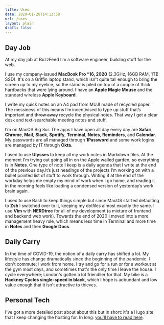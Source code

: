 ```yaml
---
title: Uses
date: 2020-01-28T14:13:58
url: /uses
layout: plain
draft: false
---
```


## Day Job
At my day job at BuzzFeed I’m a software engineer, building stuff for the web.

I use my company-issued **MacBook Pro “16, 2020** (2.3GHz, 16GB RAM, 1TB SSD). It's on a Griffin laptop stand, which isn't quite tall enough to bring the screen up to my eyeline, so the stand is piled on top of a couple of thick hardbacks that were lying around. I have an **Apple Magic Mouse** and the standard wireless **Apple Keyboard**.

I write my quick notes on an A4 pad from MUJI made of recycled paper. The messiness of this means I’m incentivised to type up stuff that’s important and ~~throw away~~ recycle the physical notes. That way I get a clear desk and text-searchable meeting notes and stuff.

I’m on MacOS Big Sur. The apps I have open all day every day are **Safari**, **Chrome**, **Mail**, **Slack**, **Spotify**, **Terminal**, **Notes**, **Reminders**, and **Calendar**. My passwords are all managed through **1Password** and some work logins are managed by IT through **Okta**.

I used to use **Ulysses** to keep all my work notes in Markdown files. At the moment I'm trying out going all in on the Apple walled garden, so everything is in **Notes**. One type of note I keep is a daily agenda that I write at the end of the previous day.It’s just headings of the projects I’m working on with a bullet pointed list of stuff to work through. Writing it at the end of the workday helps me empty my mind of work when I go home, and reading it in the morning feels like loading a condensed version of yesterday’s work brain again.

I used to use Bash to keep things simple but since MacOS started defaulting to **Zsh** I switched over to it, keeping my dotfiles almost exactly the same. I use **Vim** with **NERDtree** for all of my development (a mixture of frontend and backend web work). Towards the end of 2020 I moved into a more management heavy role, which means less time in Terminal and more time in **Notes** and then **Google Docs**.

## Daily Carry
In the time of COVID-19, the notion of a daily carry has shifted a lot. My lifestyle has change dramatically since the beginning of the pandemic. I don't commute; I work from home. I try and go for a run or for a workout at the gym most days, and sometimes that's the only time I leave the house. I cycle everywhere; London's gotten a lot friendlier for that. My bike is a **Hackney Cycles single-speed in black**, which I hope is adbundant and low value enough that it isn't attractive to thieves.

## Personal Tech
I've got a more detailed post about about this but in short: it's a Hugo site that I keep changing the hosting for. In long: [you'll have to read here](https://jackreid.xyz/post/how-this-site-works/).
